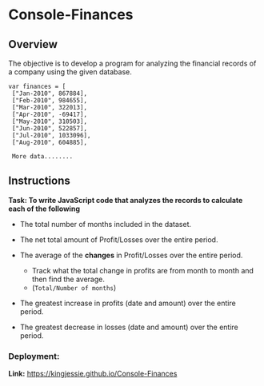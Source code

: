 # Console-Finances

## Overview

The objective is to develop a program for analyzing the financial records of a company using the given database.

 ```text
 var finances = [
  ["Jan-2010", 867884],
  ["Feb-2010", 984655],
  ["Mar-2010", 322013],
  ["Apr-2010", -69417],
  ["May-2010", 310503],
  ["Jun-2010", 522857],
  ["Jul-2010", 1033096],
  ["Aug-2010", 604885],

  More data........
  ```
## Instructions 

**Task: To write JavaScript code that analyzes the records to calculate each of the following**

* The total number of months included in the dataset.

* The net total amount of Profit/Losses over the entire period.

* The average of the **changes** in Profit/Losses over the entire period.
  * Track what the total change in profits are from month to month and then find the average.
  * (`Total/Number of months`)

* The greatest increase in profits (date and amount) over the entire period.

* The greatest decrease in losses (date and amount) over the entire period.

### Deployment:
**Link:** https://kingjessie.github.io/Console-Finances

